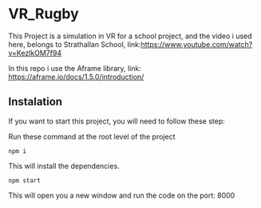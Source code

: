 # VR_Rugby

This Project is a simulation in VR for a school project, and the video i used here, belongs to Strathallan School, link:https://www.youtube.com/watch?v=KezlkOM7f94

In this repo i use the Aframe library, link: https://aframe.io/docs/1.5.0/introduction/

## Instalation 

If you want to start this project, you will need to follow these step:

Run these command at the root level of the project

``` npm i ```

This will install the dependencies.

``` npm start ```

This will open you a new window and run the code on the port: 8000
